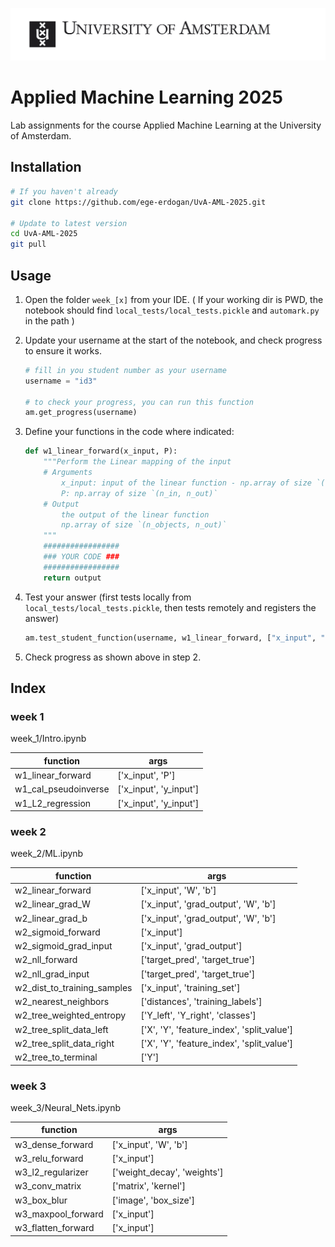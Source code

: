![uva-logo](src/uva-logo.jpg)

# Applied Machine Learning 2025

Lab assignments for the course Applied Machine Learning at the University of Amsterdam.

## Installation

```bash
# If you haven't already
git clone https://github.com/ege-erdogan/UvA-AML-2025.git

# Update to latest version
cd UvA-AML-2025
git pull
```

## Usage

1. Open the folder `week_[x]` from your IDE.
   ( If your working dir is PWD, the notebook should find
   `local_tests/local_tests.pickle` and `automark.py` in the path )

2. Update your username at the start of the notebook, and check progress to
   ensure it works.

   ```python
   # fill in you student number as your username
   username = "id3"

   # to check your progress, you can run this function
   am.get_progress(username)
   ```

3. Define your functions in the code where indicated:

   ```python
   def w1_linear_forward(x_input, P):
       """Perform the Linear mapping of the input
       # Arguments
           x_input: input of the linear function - np.array of size `(n_objects, n_in)`
           P: np.array of size `(n_in, n_out)`
       # Output
           the output of the linear function
           np.array of size `(n_objects, n_out)`
       """
       #################
       ### YOUR CODE ###
       #################
       return output
   ```

4. Test your answer (first tests locally from `local_tests/local_tests.pickle`,
   then tests remotely and registers the answer)

   ```python
   am.test_student_function(username, w1_linear_forward, ["x_input", "P"])
   ```

5. Check progress as shown above in step 2.

## Index

### week 1

week_1/Intro.ipynb

| function             | args                   |
| -------------------- | ---------------------- |
| w1_linear_forward    | ['x_input', 'P']       |
| w1_cal_pseudoinverse | ['x_input', 'y_input'] |
| w1_L2_regression     | ['x_input', 'y_input'] |

### week 2

week_2/ML.ipynb

| function                    | args                                       |
| --------------------------- | ------------------------------------------ |
| w2_linear_forward           | ['x_input', 'W', 'b']                      |
| w2_linear_grad_W            | ['x_input', 'grad_output', 'W', 'b']       |
| w2_linear_grad_b            | ['x_input', 'grad_output', 'W', 'b']       |
| w2_sigmoid_forward          | ['x_input']                                |
| w2_sigmoid_grad_input       | ['x_input', 'grad_output']                 |
| w2_nll_forward              | ['target_pred', 'target_true']             |
| w2_nll_grad_input           | ['target_pred', 'target_true']             |
| w2_dist_to_training_samples | ['x_input', 'training_set']                |
| w2_nearest_neighbors        | ['distances', 'training_labels']           |
| w2_tree_weighted_entropy    | ['Y_left', 'Y_right', 'classes']           |
| w2_tree_split_data_left     | ['X', 'Y', 'feature_index', 'split_value'] |
| w2_tree_split_data_right    | ['X', 'Y', 'feature_index', 'split_value'] |
| w2_tree_to_terminal         | ['Y']                                      |

### week 3

week_3/Neural_Nets.ipynb

| function           | args                        |
| ------------------ | --------------------------- |
| w3_dense_forward   | ['x_input', 'W', 'b']       |
| w3_relu_forward    | ['x_input']                 |
| w3_l2_regularizer  | ['weight_decay', 'weights'] |
| w3_conv_matrix     | ['matrix', 'kernel']        |
| w3_box_blur        | ['image', 'box_size']       |
| w3_maxpool_forward | ['x_input']                 |
| w3_flatten_forward | ['x_input']                 |
